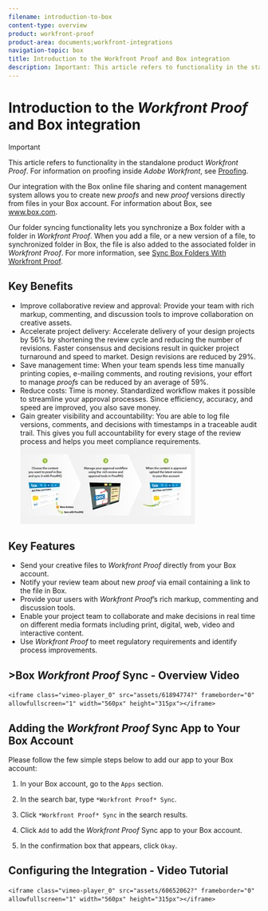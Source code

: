 ```yaml
---
filename: introduction-to-box
content-type: overview
product: workfront-proof
product-area: documents;workfront-integrations
navigation-topic: box
title: Introduction to the Workfront Proof and Box integration
description: Important: This article refers to functionality in the standalone product Workfront Proof. For information on proofing inside Adobe Workfront, see Proofing.
---
```


# Introduction to the *Workfront Proof* and Box integration

>[!IMPORTANT]
>
>This article refers to functionality in the standalone product *Workfront Proof*. For information on proofing inside *Adobe Workfront*, see [Proofing](../../../review-and-approve-work/proofing/proofing.md).

Our integration with the Box online file sharing and content management system allows you to create new *proofs* and new *proof* versions&nbsp;directly from files in your Box account. For information about Box, see www.box.com.

Our&nbsp;folder syncing functionality lets you&nbsp;synchronize a Box folder with a folder in *Workfront Proof*. When you add a file, or a new version of a file, to synchronized folder in Box, the file is also added to the associated folder in *Workfront Proof*. For more information, see [Sync Box Folders With Workfront Proof](../../../workfront-proof/wp-integrations/box/sycn-box-folder.md).

## Key Benefits

<ul> 
 <li><span class="bold">Improve collaborative review and approval:</span> Provide your team with rich markup, commenting, and discussion tools to improve collaboration on creative assets.</li> 
 <li><span class="bold">Accelerate project delivery:</span> Accelerate delivery of your design projects by 56% by shortening the review cycle and reducing the number of revisions. Faster consensus and decisions result in quicker project turnaround and speed to market. Design revisions are reduced by 29%.</li> 
 <li><span class="bold">Save management time:</span> When your team spends less time manually printing copies, e-mailing comments, and routing revisions, your effort to manage <em>proofs</em> can be reduced by an average of 59%.</li> 
 <li><span class="bold">Reduce costs:</span> Time is money. Standardized workflow makes it possible to streamline your approval processes. Since efficiency, accuracy, and speed are improved, you also save money.</li> 
 <li><span class="bold">Gain greater visibility and accountability:</span> You are able to log file versions, comments, and decisions with timestamps in a traceable audit trail. This gives you full accountability for every stage of the review process and helps you meet compliance requirements.<br><img src="assets/box-and-proofhq-integration-350x157.jpg" alt="Box_and_ProofHQ_integration.jpg" style="width: 350;height: 157;"></li> 
</ul>

## Key Features

* Send your creative files to *Workfront Proof* directly from your Box account.
* Notify your review team about new *proof* via email containing a link to the file in Box.
* Provide your users with *Workfront Proof*’s rich markup, commenting and discussion tools.
* Enable your project team to collaborate and make decisions in real time on different media formats including print, digital, web, video and interactive content.
* Use *Workfront Proof* to meet regulatory requirements and identify process improvements.

## >Box *Workfront Proof* Sync - Overview Video

`<iframe class="vimeo-player_0" src="assets/61894774?" frameborder="0" allowfullscreen="1" width="560px" height="315px"></iframe>`

## Adding the *Workfront Proof* Sync App to Your Box Account

Please follow the few simple steps below to add our app to your Box account:

1. In your Box account, go to the `Apps` section.
1. In the search bar, type `*Workfront Proof* Sync`.
1. Click `*Workfront Proof* Sync` in the search results.
1. Click `Add` to add the *Workfront Proof* Sync app to your Box account.

1. In the confirmation box that appears, click `Okay`.

## Configuring the Integration - Video Tutorial

`<iframe class="vimeo-player_0" src="assets/60652062?" frameborder="0" allowfullscreen="1" width="560px" height="315px"></iframe>` 
